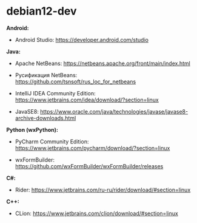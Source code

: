 # debian12-dev

**Android:**

* Android Studio: https://developer.android.com/studio

**Java:**

* Apache NetBeans: https://netbeans.apache.org/front/main/index.html

* Русификация NetBeans: https://github.com/tsnsoft/rus_loc_for_netbeans

* IntelliJ IDEA Community Edition: https://www.jetbrains.com/idea/download/?section=linux

* JavaSE8: https://www.oracle.com/java/technologies/javase/javase8-archive-downloads.html

**Python (wxPython):**

* PyCharm Community Edition: https://www.jetbrains.com/pycharm/download/?section=linux

* wxFormBuilder: https://github.com/wxFormBuilder/wxFormBuilder/releases

**C#:**

* Rider: https://www.jetbrains.com/ru-ru/rider/download/#section=linux

**C++:**

* CLion: https://www.jetbrains.com/clion/download/#section=linux
